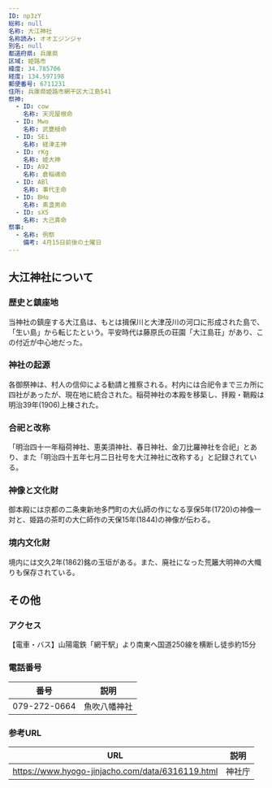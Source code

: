 ```yaml
---
ID: np3zY
総称: null
名称: 大江神社
名称読み: オオエジンジャ
別名: null
都道府県: 兵庫県
区域: 姫路市
緯度: 34.785706
経度: 134.597198
郵便番号: 6711231
住所: 兵庫県姫路市網干区大江島541
祭神:
  - ID: cow
    名称: 天児屋根命
  - ID: Mwo
    名称: 武甕槌命
  - ID: SEi
    名称: 経津主神
  - ID: rKg
    名称: 姫大神
  - ID: A92
    名称: 倉稲魂命
  - ID: ABl
    名称: 事代主命
  - ID: BHo
    名称: 素盞男命
  - ID: sX5
    名称: 大己貴命
祭事:
  - 名称: 例祭
    備考: 4月15日前後の土曜日
---
```


## 大江神社について

### 歴史と鎮座地

当神社の鎮座する大江島は、もとは揖保川と大津茂川の河口に形成された島で、「生い島」から転じたという。平安時代は藤原氏の荘園「大江島荘」があり、この付近が中心地だった。

### 神社の起源

各御祭神は、村人の信仰による勧請と推察される。村内には合祀令まで三カ所に四社があったが、現在地に統合された。稲荷神社の本殿を移築し、拝殿・鞘殿は明治39年(1906)上棟された。

### 合祀と改称

「明治四十一年稲荷神社、恵美須神社、春日神社、金刀比羅神社を合祀」とあり、また「明治四十五年七月二日社号を大江神社に改称する」と記録されている。

### 神像と文化財

御本殿には京都の二条東新地多門町の大仏師の作になる享保5年(1720)の神像一対と、姫路の茶町の大仁師作の天保15年(1844)の神像が伝わる。

### 境内文化財

境内には文久2年(1862)銘の玉垣がある。また、廃社になった荒籬大明神の大幟りも保存されている。

## その他

### アクセス

【電車・バス】山陽電鉄「網干駅」より南東へ国道250線を横断し徒歩約15分

### 電話番号

| 番号         | 説明         |
| ------------ | ------------ |
| 079-272-0664 | 魚吹八幡神社 |

### 参考URL

| URL                                              | 説明   |
| ------------------------------------------------ | ------ |
| https://www.hyogo-jinjacho.com/data/6316119.html | 神社庁 |
